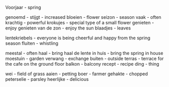 Voorjaar - spring


genoemd - 
stijgt - increased 
bloeien - flower 
seizon - season 
vaak - often
krachtig - powerful
krokujes - special type of a small flower
genieten - enjoy
genieten van de zon - enjoy the sun 
blaadjes - leaves

lentekriebels - everyone is being cheerful and happy from the spring season
fluiten - whistling

meestal - often
haal - bring
haal de lente in huis - bring the spring in house
moestuin - garden 
verwang - exchange
buiten - outside
terras - terrace for the cafe on the ground floor
balkon - balcony
recept - recipe
ding - thing

wei - field of grass
aaien - petting 
boer - farmer 
gehakte - chopped
peterselie - parsley 
heerlijke - delicious 